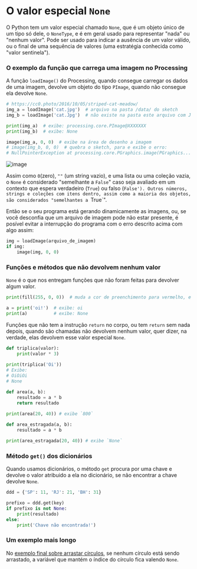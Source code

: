 # O valor especial `None`

O Python tem um valor especial chamado `None`, que é um objeto único de um tipo só dele, o `NoneType`, e é em geral usado para representar "nada" ou "nenhum valor". Pode ser usado para indicar a ausência de um valor válido, ou o final de uma sequência de valores (uma estratégia conhecida como "valor sentinela").

### O exemplo da função que carrega uma imagem no Processing

A função `loadImage()` do Processing, quando consegue carregar os dados de uma imagem, devolve um objeto do tipo `PImage`, quando não consegue ela devolve `None`.

```python
# https://cc0.photo/2016/10/05/striped-cat-meadow/
img_a = loadImage('cat.jpg')  # arquivo na pasta /data/ do sketch
img_b = loadImage('cat.Jpg')  # não existe na pasta este arquivo com J maiúsculo na extensão!

print(img_a)  # exibe: processing.core.PImage@XXXXXXX
print(img_b)  # exibe: None

image(img_a, 0, 0)  # exibe na área de desenho a imagem
# image(img_b, 0, 0)  # quebra o sketch, para e exibe o erro:
# NullPointerException at processing.core.PGraphics.image(PGraphics...
```

![image](https://user-images.githubusercontent.com/3694604/165303439-bf04975d-551c-46a6-8afc-9f59230841ae.png)

Assim como `0`(zero), `""` (um string vazio), e uma lista ou uma coleção vazia, o `None` é considerado "semelhante a `False`" caso seja avaliado em um contexto que espera verdadeiro (`True`)  ou falso (`False'). Outros números, strings e coleções com itens dentro, assim como a maioria dos objetos, são considerados "semelhantes a `True`".

Então se o seu programa está gerando dinamicamente as imagens, ou, se você desconfia que um arquivo de imagem pode não estar presente, é posível evitar a interrupção do programa com o erro descrito acima com algo assim:

```python 
img = loadImage(arquivo_de_imagem)
if img:
    image(img, 0, 0)  
``` 

### Funções e métodos que não devolvem nenhum valor

`None` é o que nos entregam funções que não foram feitas para devolver algum valor. 

```python
print(fill(255, 0, 0))  # muda a cor de preenchimento para vermelho, e exibe `None` no console

a = print('oi!')  # exibe: oi
print(a)          # exibe: None
```

Funções que não tem a instrução `return` no corpo, ou tem `return` sem nada depois, quando são chamadas não devolvem nenhum valor, quer dizer, na verdade, elas devolvem esse valor especial `None`. 

```python
def triplica(valor):
    print(valor * 3)
    
print(triplica('Oi')) 
# Exibe:
# OiOiOi
# None

def area(a, b):
    resultado = a * b
    return resultado
    
print(area(20, 40)) # exibe `800`

def area_estragada(a, b):
    resultado = a * b

print(area_estragada(20, 40)) # exibe `None`
```
### Método `get()` dos dicionários

Quando usamos dicionários, o método `get` procura por uma chave e devolve o valor atribuido a ela no dicionário, se não encontrar a chave devolve `None`.

```python
ddd = {'SP': 11, 'RJ': 21, 'BH': 31} 

prefixo = ddd.get(key)
if prefixo is not None:
    print(resultado)
else:
    print('Chave não encontrada!')
```

### Um exemplo mais longo

No [exemplo final sobre arrastar círculos](arrastando_circulos.md), se nenhum círculo está sendo arrastado, a variável que mantém o índice do círculo fica valendo `None`.
